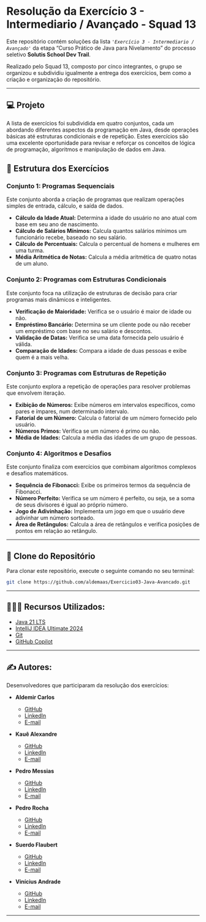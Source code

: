 # Resolução da Exercício 3 - Intermediario / Avançado - Squad 13

Este repositório contém soluções da lista _`'Exercício 3 - Intermediario / Avançado'`_ da etapa “Curso Prático de Java para Nivelamento” do processo seletivo **Solutis School Dev Trail**.

Realizado pelo Squad 13, composto por cinco integrantes, o grupo se organizou e subdividiu igualmente a entrega dos exercícios, bem como a criação e organização do repositório.

---
## 💻 Projeto

A lista de exercícios foi subdividida em quatro conjuntos, cada um abordando diferentes aspectos da programação em Java, desde operações básicas até estruturas condicionais e de repetição. 
Estes exercícios são uma excelente oportunidade para revisar e reforçar os conceitos de lógica de programação, algoritmos e manipulação de dados em Java.
## 📂 Estrutura dos Exercícios

### **Conjunto 1: Programas Sequenciais**
Este conjunto aborda a criação de programas que realizam operações simples de entrada, cálculo, e saída de dados.

- **Cálculo da Idade Atual:** Determina a idade do usuário no ano atual com base em seu ano de nascimento.
- **Cálculo de Salários Mínimos:** Calcula quantos salários mínimos um funcionário recebe, baseado no seu salário.
- **Cálculo de Percentuais:** Calcula o percentual de homens e mulheres em uma turma.
- **Média Aritmética de Notas:** Calcula a média aritmética de quatro notas de um aluno.

### **Conjunto 2: Programas com Estruturas Condicionais**
Este conjunto foca na utilização de estruturas de decisão para criar programas mais dinâmicos e inteligentes.

- **Verificação de Maioridade:** Verifica se o usuário é maior de idade ou não.
- **Empréstimo Bancário:** Determina se um cliente pode ou não receber um empréstimo com base no seu salário e descontos.
- **Validação de Datas:** Verifica se uma data fornecida pelo usuário é válida.
- **Comparação de Idades:** Compara a idade de duas pessoas e exibe quem é a mais velha.

### **Conjunto 3: Programas com Estruturas de Repetição**
Este conjunto explora a repetição de operações para resolver problemas que envolvem iteração.

- **Exibição de Números:** Exibe números em intervalos específicos, como pares e ímpares, num determinado intervalo.
- **Fatorial de um Número:** Calcula o fatorial de um número fornecido pelo usuário.
- **Números Primos:** Verifica se um número é primo ou não.
- **Média de Idades:** Calcula a média das idades de um grupo de pessoas.

### **Conjunto 4: Algoritmos e Desafios**
Este conjunto finaliza com exercícios que combinam algoritmos complexos e desafios matemáticos.

- **Sequência de Fibonacci:** Exibe os primeiros termos da sequência de Fibonacci.
- **Número Perfeito:** Verifica se um número é perfeito, ou seja, se a soma de seus divisores é igual ao próprio número.
- **Jogo de Adivinhação:** Implementa um jogo em que o usuário deve adivinhar um número sorteado.
- **Área de Retângulos:** Calcula a área de retângulos e verifica posições de pontos em relação ao retângulo.
---
## 💾 Clone do Repositório

Para clonar este repositório, execute o seguinte comando no seu terminal:


```bash
git clone https://github.com/aldemaas/Exercicio03-Java-Avancado.git
```
---
## 👨🏻‍💻 Recursos Utilizados: 

- [Java 21 LTS](https://www.oracle.com/java/technologies/javase/jdk21-archive-downloads.html)
- [IntelliJ IDEA Ultimate 2024](https://www.jetbrains.com/idea/)
- [Git](https://git-scm.com/)
- [GitHub Copilot](https://github.com/features/copilot/)

---
## ✍️ Autores:

Desenvolvedores que participaram da resolução dos exercícios:

- **Aldemir Carlos**
    - [GitHub](https://github.com/aldemaas)
    - [LinkedIn](https://www.linkedin.com/in/aldemir-carlos/)
    - [E-mail](mailto:aldemirc22@gmail.com)

- **Kauê Alexandre**
    - [GitHub](https://github.com/bugkaue)
    - [LinkedIn](https://www.linkedin.com/in/bugkaue/)
    - [E-mail](mailto:seu-melhor-email@hotmail.com)

- **Pedro Messias**
    - [GitHub](https://github.com/PedroMessiasxD)
    - [LinkedIn](https://www.linkedin.com/in/pedromessiasxd/)
    - [E-mail](mailto:seu-melhor-email@hotmail.com)

- **Pedro Rocha**
    - [GitHub](https://github.com/Pedro-E-S-R)
    - [LinkedIn](https://www.linkedin.com/in/pedro-e-s-r/)
    - [E-mail](mailto:seu-melhor-email@hotmail.com)

- **Suerdo Flaubert**
    - [GitHub](https://github.com/Suerdo)
    - [LinkedIn](https://www.linkedin.com/in/suerdo-flaubert-78b3a4194/)
    - [E-mail](mailto:suerdocampos@gmail.com)

- **Vinícius Andrade**
    - [GitHub](https://github.com/viniciusdsandrade)
    - [LinkedIn](https://www.linkedin.com/in/viniciusdsandrade/)
    - [E-mail](mailto:vinicius_andrade2010@hotmail.com)
---
